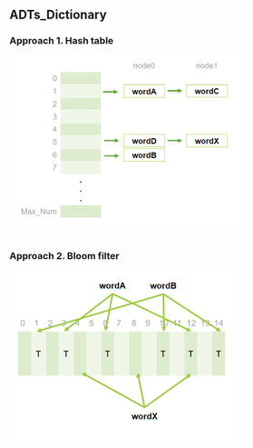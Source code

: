 ## ADTs_Dictionary

### Approach 1. Hash table
<img src="images/2022-04-22_001739.png" height="300">

#
### Approach 2. Bloom filter
<img src="images/2022-04-22_001855.png" height="300">
